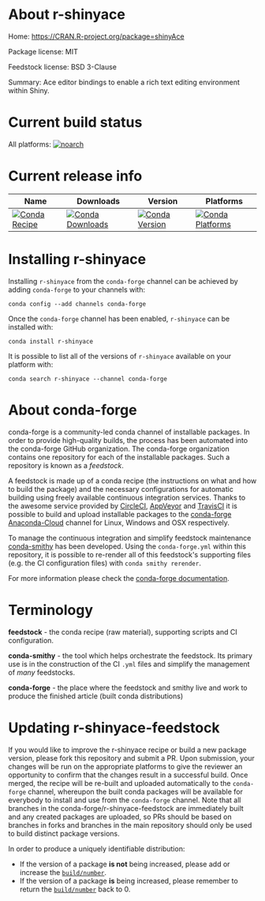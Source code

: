 About r-shinyace
================

Home: https://CRAN.R-project.org/package=shinyAce

Package license: MIT

Feedstock license: BSD 3-Clause

Summary: Ace editor bindings to enable a rich text editing environment within Shiny.



Current build status
====================

All platforms:
[![noarch](https://img.shields.io/circleci/project/github/conda-forge/r-shinyace-feedstock/master.svg?label=noarch)](https://circleci.com/gh/conda-forge/r-shinyace-feedstock)

Current release info
====================

| Name | Downloads | Version | Platforms |
| --- | --- | --- | --- |
| [![Conda Recipe](https://img.shields.io/badge/recipe-r--shinyace-green.svg)](https://anaconda.org/conda-forge/r-shinyace) | [![Conda Downloads](https://img.shields.io/conda/dn/conda-forge/r-shinyace.svg)](https://anaconda.org/conda-forge/r-shinyace) | [![Conda Version](https://img.shields.io/conda/vn/conda-forge/r-shinyace.svg)](https://anaconda.org/conda-forge/r-shinyace) | [![Conda Platforms](https://img.shields.io/conda/pn/conda-forge/r-shinyace.svg)](https://anaconda.org/conda-forge/r-shinyace) |

Installing r-shinyace
=====================

Installing `r-shinyace` from the `conda-forge` channel can be achieved by adding `conda-forge` to your channels with:

```
conda config --add channels conda-forge
```

Once the `conda-forge` channel has been enabled, `r-shinyace` can be installed with:

```
conda install r-shinyace
```

It is possible to list all of the versions of `r-shinyace` available on your platform with:

```
conda search r-shinyace --channel conda-forge
```


About conda-forge
=================

conda-forge is a community-led conda channel of installable packages.
In order to provide high-quality builds, the process has been automated into the
conda-forge GitHub organization. The conda-forge organization contains one repository
for each of the installable packages. Such a repository is known as a *feedstock*.

A feedstock is made up of a conda recipe (the instructions on what and how to build
the package) and the necessary configurations for automatic building using freely
available continuous integration services. Thanks to the awesome service provided by
[CircleCI](https://circleci.com/), [AppVeyor](https://www.appveyor.com/)
and [TravisCI](https://travis-ci.org/) it is possible to build and upload installable
packages to the [conda-forge](https://anaconda.org/conda-forge)
[Anaconda-Cloud](https://anaconda.org/) channel for Linux, Windows and OSX respectively.

To manage the continuous integration and simplify feedstock maintenance
[conda-smithy](https://github.com/conda-forge/conda-smithy) has been developed.
Using the ``conda-forge.yml`` within this repository, it is possible to re-render all of
this feedstock's supporting files (e.g. the CI configuration files) with ``conda smithy rerender``.

For more information please check the [conda-forge documentation](https://conda-forge.org/docs/).

Terminology
===========

**feedstock** - the conda recipe (raw material), supporting scripts and CI configuration.

**conda-smithy** - the tool which helps orchestrate the feedstock.
                   Its primary use is in the construction of the CI ``.yml`` files
                   and simplify the management of *many* feedstocks.

**conda-forge** - the place where the feedstock and smithy live and work to
                  produce the finished article (built conda distributions)


Updating r-shinyace-feedstock
=============================

If you would like to improve the r-shinyace recipe or build a new
package version, please fork this repository and submit a PR. Upon submission,
your changes will be run on the appropriate platforms to give the reviewer an
opportunity to confirm that the changes result in a successful build. Once
merged, the recipe will be re-built and uploaded automatically to the
`conda-forge` channel, whereupon the built conda packages will be available for
everybody to install and use from the `conda-forge` channel.
Note that all branches in the conda-forge/r-shinyace-feedstock are
immediately built and any created packages are uploaded, so PRs should be based
on branches in forks and branches in the main repository should only be used to
build distinct package versions.

In order to produce a uniquely identifiable distribution:
 * If the version of a package **is not** being increased, please add or increase
   the [``build/number``](https://conda.io/docs/user-guide/tasks/build-packages/define-metadata.html#build-number-and-string).
 * If the version of a package **is** being increased, please remember to return
   the [``build/number``](https://conda.io/docs/user-guide/tasks/build-packages/define-metadata.html#build-number-and-string)
   back to 0.
